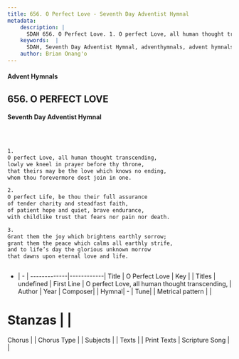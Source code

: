 ```yaml
---
title: 656. O Perfect Love - Seventh Day Adventist Hymnal
metadata:
    description: |
      SDAH 656. O Perfect Love. 1. O perfect Love, all human thought transcending, lowly we kneel in prayer before thy throne, that theirs may be the love which knows no ending, whom thou forevermore dost join in one.
    keywords:  |
      SDAH, Seventh Day Adventist Hymnal, adventhymnals, advent hymnals, O Perfect Love, O perfect Love, all human thought transcending, 
    author: Brian Onang'o
---
```


#### Advent Hymnals
## 656. O PERFECT LOVE
#### Seventh Day Adventist Hymnal

```txt



1.
O perfect Love, all human thought transcending,
lowly we kneel in prayer before thy throne,
that theirs may be the love which knows no ending,
whom thou forevermore dost join in one.

2.
O perfect Life, be thou their full assurance
of tender charity and steadfast faith,
of patient hope and quiet, brave endurance,
with childlike trust that fears nor pain nor death.

3.
Grant them the joy which brightens earthly sorrow;
grant them the peace which calms all earthly strife,
and to life’s day the glorious unknown morrow
that dawns upon eternal love and life.



```

- |   -  |
-------------|------------|
Title | O Perfect Love |
Key |  |
Titles | undefined |
First Line | O perfect Love, all human thought transcending, |
Author | 
Year | 
Composer|  |
Hymnal|  - |
Tune|  |
Metrical pattern | |
# Stanzas |  |
Chorus |  |
Chorus Type |  |
Subjects |  |
Texts |  |
Print Texts | 
Scripture Song |  |
  
